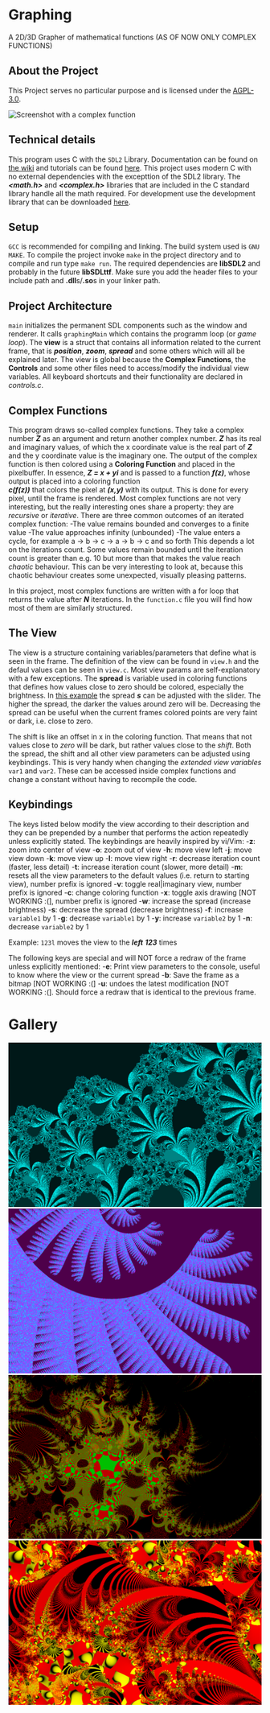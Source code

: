 # Graphing

A 2D/3D Grapher of mathematical functions (AS OF NOW ONLY COMPLEX FUNCTIONS)

## About the Project

This Project serves no particular purpose and is licensed under the
[AGPL-3.0](https://www.gnu.org/licenses/agpl-3.0.en.html).

![Screenshot with a complex function](https://github.com/HubDanDevMan/graphing/blob/master/assets/ammonite.png)

## Technical details

This program uses C with the `SDL2` Library. Documentation can be found on [the wiki](https:wiki.libsdl.org)
and tutorials can be found [here](https://wiki.libsdl.org/Tutorials). This project uses modern C with no
external dependencies with the excepttion of the SDL2 library. The ***<math.h>*** and ***<complex.h>*** libraries
that are included in the C standard library handle all the math required. For development use the development library that can be downloaded [here](https://github.com/libsdl-org/SDL/releases/latest).

## Setup

`GCC` is recommended for compiling and linking. The build system used is `GNU MAKE`. To compile the project
invoke `make` in the project directory and to compile and run type `make run`. The required dependencies are
**libSDL2** and probably in the future **libSDLttf**. Make sure you add the header files to your include path
and **.dll**s/**.so**s in your linker path. 

## Project Architecture

`main` initializes the permanent SDL components such as the window and renderer. It calls `graphingMain`
which contains the programm loop (or *game loop*). The **view** is a struct that contains all information
related to the current frame, that is ***position***, ***zoom***, ***spread*** and some others which will
all be explained later. The view is global because the **Complex Functions**, the **Controls** and some
other files need to access/modify the individual view variables. All keyboard shortcuts and their
functionality are declared in _controls.c_.  


## Complex Functions

This program draws so-called complex functions. They take a complex number ***Z*** as an argument and
return another complex number. ***Z*** has its real and imaginary values, of which the x coordinate value
is the real part of ***Z*** and the y coordinate value is the imaginary one. The output of the complex
function is then colored using a **Coloring Function** and placed in the pixelbuffer. In essence,
***Z = x + yi*** and is passed to a function ***f(z)***, whose output is placed into a coloring function  
***c(f(z))*** that colors the pixel at ***(x,y)*** with its output. This is done for every pixel, until
the frame is rendered. Most complex functions are not very interesting, but the really interesting ones
share a property: they are _recursive_ or _iterative_. There are three common outcomes of an iterated
complex function:
-The value remains bounded and converges to a finite value 
-The value approaches infinity (unbounded)
-The value enters a cycle, for example a -> b -> c -> a -> b -> c and so forth
This depends a lot on the iterations count. Some values remain bounded until the iteration count is greater
than e.g. 10 but more than that makes the value reach _chaotic_ behaviour. This can be very interesting to
look at, because this chaotic behaviour creates some unexpected, visually pleasing patterns.

In this project, most complex functions are written with a for loop that returns the value after ***N***
iterations. In the `function.c` file you will find how most of them are similarly structured.


## The View

The view is a structure containing variables/parameters that define what is seen in the frame.
The definition of the view can be found in `view.h` and the defaul values can be seen in `view.c`.
Most view params are self-explanatory with a few exceptions. The **spread** is variable used in coloring
functions that defines how values close to zero should be colored, especially the brightness. In
[this example](https://www.desmos.com/calculator/5ddnht3kkz) the spread ***s*** can be adjusted with the
slider. The higher the spread, the darker the values around zero will be. Decreasing the spread can be useful
when the current frames colored points are very faint or dark, i.e. close to zero.

The shift is like an offset in x in the coloring function. That means that not values close to _zero_ will
be dark, but rather values close to the _shift_. Both the spread, the shift and all other view parameters
can be adjusted using keybindings. This is very handy when changing the _extended_ _view_ _variables_ `var1`
and `var2`. These can be accessed inside complex functions and change a constant without having to recompile
the code. 

## Keybindings

The keys listed below modify the view according to their description and they can be prepended by a number that performs the action repeatedly unless explicitly stated. The keybindings are heavily inspired by vi/Vim:
-**z**: zoom into center of view
-**o**: zoom out of view
-**h**: move view left
-**j**: move view down
-**k**: move view up
-**l**: move view right
-**r**: decrease iteration count (faster, less detail)
-**t**: increase iteration count (slower, more detail)
-**m**: resets all the view parameters to the default values (i.e. return to starting view), number prefix is ignored
-**v**: toggle real|imaginary view, number prefix is ignored
-**c**: change coloring function
-**x**: toggle axis drawing [NOT WORKING :(], number prefix is ignored
-**w**: increase the spread (increase brightness)
-**s**: decrease the spread (decrease brightness)
-**f**: increase `variable1` by 1
-**g**: decrease `variable1` by 1
-**y**: increase `variable2` by 1
-**n**: decrease `variable2` by 1

Example: `123l` moves the view to the ***left*** ***123*** times

The following keys are special and will NOT force a redraw of the frame unless explicitly mentioned:
-**e**: Print view parameters to the console, useful to know where the view or the current spread
-**b**: Save the frame as a bitmap [NOT WORKING :(]
-**u**: undoes the latest modification [NOT WORKING :(]. Should force a redraw that is identical to the previous frame.

# Gallery

![Screenshot with a complex function](https://github.com/HubDanDevMan/graphing/blob/master/assets/cyan_patterns.png)
![Screenshot with a complex function](https://github.com/HubDanDevMan/graphing/blob/master/assets/wings.png)
![Screenshot with a complex function](https://github.com/HubDanDevMan/graphing/blob/master/assets/strawberry_pattern.png)
![Screenshot with a complex function](https://github.com/HubDanDevMan/graphing/blob/master/assets/spanish_pattern.png)
